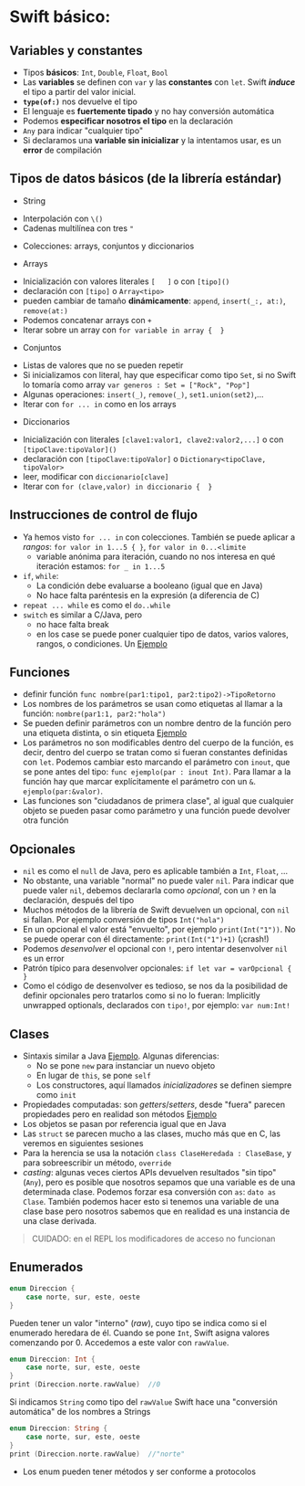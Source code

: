 # Swift básico:

## Variables y constantes

- Tipos **básicos**: `Int`, `Double`, `Float`, `Bool`
- Las **variables** se definen con `var` y las **constantes** con `let`. Swift ***induce*** el tipo a partir del valor inicial. 
- **`type(of:)`** nos devuelve el tipo
- El lenguaje es **fuertemente tipado** y no hay conversión automática
- Podemos **especificar nosotros el tipo** en la declaración
- `Any` para indicar "cualquier tipo"
- Si declaramos una **variable sin inicializar** y la intentamos usar, es un **error** de compilación

## Tipos de datos básicos (de la librería estándar)

- String
 * Interpolación con `\()`
 * Cadenas multilínea con tres `"`

- Colecciones: arrays, conjuntos y diccionarios

- Arrays
 * Inicialización con valores literales `[   ]` o con `[tipo]()`
 * declaración con `[tipo]` o `Array<tipo>`
 * pueden cambiar de tamaño **dinámicamente**: `append`, `insert(_:, at:)`, `remove(at:)`
 * Podemos concatenar arrays con `+`
 * Iterar sobre un array con `for variable in array {  }`

- Conjuntos
 * Listas de valores que no se pueden repetir
 * Si inicializamos con literal, hay que especificar como tipo `Set`, si no Swift lo tomaría como array `var generos : Set = ["Rock", "Pop"]`
 * Algunas operaciones: `insert(_)`, `remove(_)`, `set1.union(set2)`,... 
 * Iterar con `for ... in` como en los arrays


- Diccionarios 
 * Inicialización con literales `[clave1:valor1, clave2:valor2,...]` o con `[tipoClave:tipoValor]()`
 * declaración con `[tipoClave:tipoValor]` o `Dictionary<tipoClave, tipoValor>`
 * leer, modificar con `diccionario[clave]`
 * Iterar con `for (clave,valor) in diccionario {  }`


## Instrucciones de control de flujo

- Ya hemos visto `for ... in` con colecciones. También se puede aplicar a *rangos*: `for valor in 1...5 { }`, `for valor in 0...<limite`
  * variable anónima para iteración, cuando no nos interesa en qué iteración estamos: `for _ in 1...5`
- `if`, `while`:
  * La condición debe evaluarse a booleano (igual que en Java)
  * No hace falta paréntesis en la expresión (a diferencia de C)
- `repeat ... while` es como el `do..while`
- `switch` es similar a C/Java, pero
  * no hace falta break 
  * en los case se puede poner cualquier tipo de datos, varios valores, rangos, o condiciones. Un [Ejemplo](https://repl.it/MREg/0)

## Funciones

- definir función `func nombre(par1:tipo1, par2:tipo2)->TipoRetorno`
- Los nombres de los parámetros se usan como etiquetas al llamar a la función: `nombre(par1:1, par2:"hola")`
- Se pueden definir parámetros con un nombre dentro de la función pero una etiqueta distinta, o sin etiqueta [Ejemplo](https://repl.it/MRF9/0)
- Los parámetros no son modificables dentro del cuerpo de la función, es decir, dentro del cuerpo se tratan como si fueran constantes definidas con `let`. Podemos cambiar esto marcando el parámetro con `inout`, que se pone antes del tipo: `func ejemplo(par : inout Int)`. Para llamar a la función hay que marcar explícitamente el parámetro con un `&`. `ejemplo(par:&valor)`.
- Las funciones son "ciudadanos de primera clase", al igual que cualquier objeto se pueden pasar como parámetro y una función puede devolver otra función

## Opcionales

- `nil` es como el `null` de Java, pero es aplicable también a `Int`, `Float`, ...
- No obstante, una variable "normal" no puede valer `nil`. Para indicar que puede valer `nil`, debemos declararla como *opcional*, con un `?` en la declaración, después del tipo
- Muchos métodos de la librería de Swift devuelven un opcional, con `nil` si fallan. Por ejemplo conversión de tipos `Int("hola")`
- En un opcional el valor está "envuelto", por ejemplo `print(Int("1"))`. No se puede operar con él directamente: `print(Int("1")+1)` (¡crash!)
- Podemos *desenvolver* el opcional con `!`, pero intentar desenvolver `nil` es un error
- Patrón típico para desenvolver opcionales: `if let var = varOpcional { }`
- Como el código de desenvolver es tedioso, se nos da la posibilidad de definir opcionales pero tratarlos como si no lo fueran: Implicitly unwrapped optionals, declarados con `tipo!`, por ejemplo: `var num:Int!`

## Clases

- Sintaxis similar a Java [Ejemplo](https://repl.it/MRLY/1). Algunas diferencias:
    + No se pone `new` para instanciar un nuevo objeto
    + En lugar de `this`, se pone `self`
    + Los constructores, aquí llamados *inicializadores* se definen siempre como `init`
- Propiedades computadas: son *getters*/*setters*, desde "fuera" parecen propiedades pero en realidad son métodos [Ejemplo](https://repl.it/MRS4/0)
- Los objetos se pasan por referencia igual que en Java
- Las `struct` se parecen mucho a las clases, mucho más que en C, las veremos en siguientes sesiones
- Para la herencia se usa la notación `class ClaseHeredada : ClaseBase`, y para sobreescribir un método, `override`
- *casting*: algunas veces ciertos APIs devuelven resultados "sin tipo" (`Any`), pero es posible que nosotros sepamos que una variable es de una determinada clase. Podemos forzar esa conversión con `as`: `dato as Clase`. También podemos hacer esto si tenemos una variable de una clase base pero nosotros sabemos que en realidad es una instancia de una clase derivada.


> CUIDADO: en el REPL los modificadores de acceso no funcionan


## Enumerados

```swift
enum Direccion {
    case norte, sur, este, oeste
}
```

Pueden tener un valor "interno" (*raw*), cuyo tipo se indica como si el enumerado heredara de él. Cuando se pone `Int`, Swift asigna valores comenzando por 0. Accedemos a este valor con `rawValue`.

```swift
enum Direccion: Int {
    case norte, sur, este, oeste
}
print (Direccion.norte.rawValue)  //0
```

Si indicamos `String` como tipo del `rawValue` Swift hace una "conversión automática" de los nombres a Strings

```swift
enum Direccion: String {
    case norte, sur, este, oeste
}
print (Direccion.norte.rawValue)  //"norte"
```

- Los enum pueden tener métodos y ser conforme a protocolos
